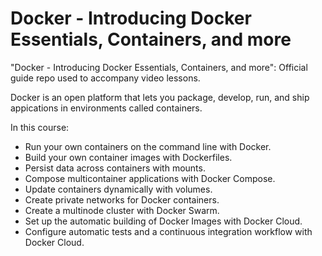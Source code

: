 # Docker - Introducing Docker Essentials, Containers, and more
"Docker - Introducing Docker Essentials, Containers, and more": Official guide repo used to accompany video lessons.

Docker is an open platform that lets you package, develop, run, and ship
appications in environments called containers.

In this course:
- Run your own containers on the command line with Docker.
- Build your own container images with Dockerfiles.
- Persist data across containers with mounts.
- Compose multicontainer applications with Docker Compose.
- Update containers dynamically with volumes.
- Create private networks for Docker containers.
- Create a multinode cluster with Docker Swarm.
- Set up the automatic building of Docker Images with Docker Cloud.
- Configure automatic tests and a continuous integration workflow with Docker Cloud.


